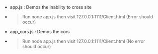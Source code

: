 - app.js : Demos the inability to cross site
- > Run node app.js then visit 127.0.0.1:1111/Client.html (Error should occur)
- app_cors.js : Demos the cors 
- > Run node app.js then visit 127.0.0.1:1111/Client.html (No error should occur)
